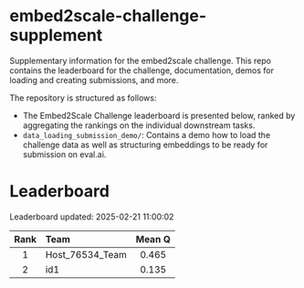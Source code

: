 # embed2scale-challenge-supplement
Supplementary information for the embed2scale challenge. This repo contains the leaderboard for the challenge, documentation, demos for loading and creating submissions, and more.

The repository is structured as follows:
- The Embed2Scale Challenge leaderboard is presented below, ranked by aggregating the rankings on the individual downstream tasks.
- `data_loading_submission_demo/`: Contains a demo how to load the challenge data as well as structuring embeddings to be ready for submission on eval.ai.

# Leaderboard
Leaderboard updated: 2025-02-21 11:00:02
    
| Rank | Team | Mean Q |
| :----: | :---- | :------: |
| 1 | Host\_76534\_Team | 0.465 |
| 2 | id1 | 0.135 |


